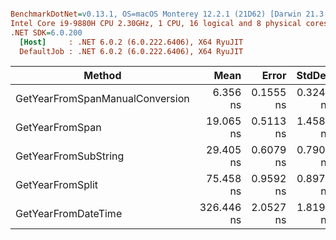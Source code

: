 ``` ini

BenchmarkDotNet=v0.13.1, OS=macOS Monterey 12.2.1 (21D62) [Darwin 21.3.0]
Intel Core i9-9880H CPU 2.30GHz, 1 CPU, 16 logical and 8 physical cores
.NET SDK=6.0.200
  [Host]     : .NET 6.0.2 (6.0.222.6406), X64 RyuJIT
  DefaultJob : .NET 6.0.2 (6.0.222.6406), X64 RyuJIT


```
|                          Method |       Mean |     Error |    StdDev | Ratio | Rank |  Gen 0 | Allocated |
|-------------------------------- |-----------:|----------:|----------:|------:|-----:|-------:|----------:|
| GetYearFromSpanManualConversion |   6.356 ns | 0.1555 ns | 0.3247 ns |  0.02 |    1 |      - |         - |
|                 GetYearFromSpan |  19.065 ns | 0.5113 ns | 1.4588 ns |  0.06 |    2 |      - |         - |
|            GetYearFromSubString |  29.405 ns | 0.6079 ns | 0.7905 ns |  0.09 |    3 | 0.0038 |      32 B |
|                GetYearFromSplit |  75.458 ns | 0.9592 ns | 0.8972 ns |  0.23 |    4 | 0.0191 |     160 B |
|             GetYearFromDateTime | 326.446 ns | 2.0527 ns | 1.8197 ns |  1.00 |    5 |      - |         - |
